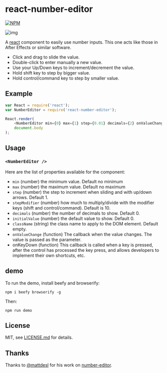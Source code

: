 # react-number-editor

[![NPM](https://nodei.co/npm/react-number-editor.png)](https://nodei.co/npm/react-number-editor/)

![img](http://i.imgur.com/VIwMScb.gif)

A [react](https://github.com/facebook/react) component to easily use number inputs. This one acts like those in After Effects or similar software.

- Click and drag to slide the value.
- Double-click to enter manually a new value.
- Use your Up/Down keys to increment/decrement the value.
- Hold shift key to step by bigger value.
- Hold control/command key to step by smaller value.

## Example

```js
var React = require('react');
var NumberEditor = require('react-number-editor');

React.render(
    <NumberEditor min={0} max={1} step={0.01} decimals={2} onValueChange={onValueChange} />,
    document.body
);
```

## Usage

### `<NumberEditor />`

Here are the list of properties available for the component:

- `min` (number) the minimum value. Default no minimum
- `max` (number) the maximum value. Default no maximum
- `step` (number) the step to increment when sliding and with up/down arrows. Default 1.
- `stepModifier` (number) how much to multiply/divide with the modifier keys (shift and control/command). Default is 10.
- `decimals` (number) the number of decimals to show. Default 0.
- `initialValue` (number) the default value to show. Default 0.
- `className` (string) the class name to apply to the DOM element. Default empty.
- `onValueChange` (function) The callback when the value changes. The value is passed as the parameter.
-  onKeyDown (function) This callback is called when a key is pressed, after the control has processed the key press, and allows developers to implement their own shortcuts, etc.

## demo

To run the demo, install beefy and browserify:

`npm i beefy browserify -g`

Then:

`npm run demo`

## License

MIT, see [LICENSE.md](/LICENSE.md) for details.

## Thanks

Thanks to [@mattdesl](https://github.com/mattdesl) for his work on [number-editor](https://github.com/mattdesl/number-editor).
